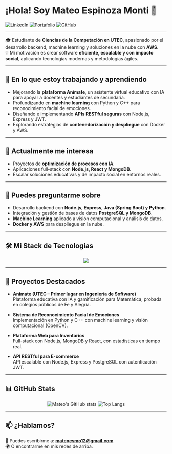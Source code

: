# ¡Hola! Soy Mateo Espinoza Monti 👋  

[![LinkedIn](https://img.shields.io/badge/LinkedIn-0077B5?style=for-the-badge&logo=linkedin&logoColor=white)](TU_LINKEDIN) 
[![Portafolio](https://img.shields.io/badge/Portafolio-000000?style=for-the-badge&logo=About.me&logoColor=white)](TU_PORTAFOLIO) 
[![GitHub](https://img.shields.io/badge/GitHub-181717?style=for-the-badge&logo=github&logoColor=white)](https://github.com/CTMDOVZ)  

---

🎓 Estudiante de **Ciencias de la Computación en UTEC**, apasionado por el desarrollo backend, machine learning y soluciones en la nube con **AWS**.  
💡 Mi motivación es crear software **eficiente, escalable y con impacto social**, aplicando tecnologías modernas y metodologías ágiles.  

---

## 🚀 En lo que estoy trabajando y aprendiendo
- Mejorando la **plataforma Animate**, un asistente virtual educativo con IA para apoyar a docentes y estudiantes de secundaria.  
- Profundizando en **machine learning** con Python y C++ para reconocimiento facial de emociones.  
- Diseñando e implementando **APIs RESTful seguras** con Node.js, Express y JWT.  
- Explorando estrategias de **contenedorización y despliegue** con Docker y AWS.  

---

## 🎯 Actualmente me interesa
- Proyectos de **optimización de procesos con IA**.  
- Aplicaciones full-stack con **Node.js, React y MongoDB**.  
- Escalar soluciones educativas y de impacto social en entornos reales.  

---

## 💬 Puedes preguntarme sobre
- Desarrollo backend con **Node.js, Express, Java (Spring Boot) y Python**.  
- Integración y gestión de bases de datos **PostgreSQL y MongoDB**.  
- **Machine Learning** aplicado a visión computacional y análisis de datos.  
- **Docker y AWS** para despliegue en la nube.  

---

## 🛠️ Mi Stack de Tecnologías  

<p align="center">
  <a href="https://skillicons.dev">
    <img src="https://skillicons.dev/icons?i=js,py,cpp,java,nodejs,express,react,spring,mongodb,postgres,docker,aws,git,vscode&perline=7" />
  </a>
</p>

---

## 📌 Proyectos Destacados
- **Animate (UTEC – Primer lugar en Ingeniería de Software)**  
  Plataforma educativa con IA y gamificación para Matemática, probada en colegios públicos de Fe y Alegría.  

- **Sistema de Reconocimiento Facial de Emociones**  
  Implementación en Python y C++ con machine learning y visión computacional (OpenCV).  

- **Plataforma Web para Inventarios**  
  Full-stack con Node.js, MongoDB y React, con estadísticas en tiempo real.  

- **API RESTful para E-commerce**  
  API escalable con Node.js, Express y PostgreSQL con autenticación JWT.  

---

## 📊 GitHub Stats  

<p align="center">
  <img src="https://github-readme-stats.vercel.app/api?username=CTMDOVZ&show_icons=true&theme=radical" alt="Mateo's GitHub stats" />
  <img src="https://github-readme-stats.vercel.app/api/top-langs/?username=CTMDOVZ&layout=compact&theme=radical" alt="Top Langs" />
</p>

---

## 📫 ¿Hablamos?
📩 Puedes escribirme a: **mateoesmo12@gmail.com**  
🌍 O encontrarme en mis redes de arriba.  

